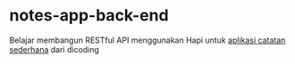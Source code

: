 # notes-app-back-end

Belajar membangun RESTful API menggunakan Hapi untuk [aplikasi catatan sederhana](http://notesapp-v1.dicodingacademy.com/) dari dicoding